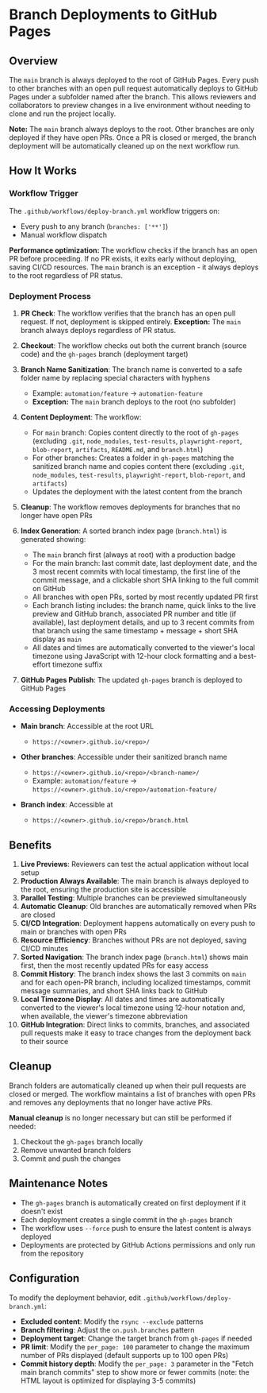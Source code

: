 # Branch Deployments to GitHub Pages

## Overview

The `main` branch is always deployed to the root of GitHub Pages. Every push to other branches with an open pull request automatically deploys to GitHub Pages under a subfolder named after the branch. This allows reviewers and collaborators to preview changes in a live environment without needing to clone and run the project locally.

**Note:** The `main` branch always deploys to the root. Other branches are only deployed if they have open PRs. Once a PR is closed or merged, the branch deployment will be automatically cleaned up on the next workflow run.

## How It Works

### Workflow Trigger

The `.github/workflows/deploy-branch.yml` workflow triggers on:
- Every push to any branch (`branches: ['**']`)
- Manual workflow dispatch

**Performance optimization:** The workflow checks if the branch has an open PR before proceeding. If no PR exists, it exits early without deploying, saving CI/CD resources. The `main` branch is an exception - it always deploys to the root regardless of PR status.

### Deployment Process

1. **PR Check**: The workflow verifies that the branch has an open pull request. If not, deployment is skipped entirely. **Exception:** The `main` branch always deploys regardless of PR status.

2. **Checkout**: The workflow checks out both the current branch (source code) and the `gh-pages` branch (deployment target)

3. **Branch Name Sanitization**: The branch name is converted to a safe folder name by replacing special characters with hyphens
   - Example: `automation/feature` → `automation-feature`
   - **Exception:** The `main` branch deploys to the root (no subfolder)

4. **Content Deployment**: The workflow:
   - For `main` branch: Copies content directly to the root of `gh-pages` (excluding `.git`, `node_modules`, `test-results`, `playwright-report`, `blob-report`, `artifacts`, `README.md`, and `branch.html`)
   - For other branches: Creates a folder in `gh-pages` matching the sanitized branch name and copies content there (excluding `.git`, `node_modules`, `test-results`, `playwright-report`, `blob-report`, and `artifacts`)
   - Updates the deployment with the latest content from the branch

5. **Cleanup**: The workflow removes deployments for branches that no longer have open PRs

6. **Index Generation**: A sorted branch index page (`branch.html`) is generated showing:
   - The `main` branch first (always at root) with a production badge
   - For the main branch: last commit date, last deployment date, and the 3 most recent commits with local timestamp, the first line of the commit message, and a clickable short SHA linking to the full commit on GitHub
   - All branches with open PRs, sorted by most recently updated PR first
   - Each branch listing includes: the branch name, quick links to the live preview and GitHub branch, associated PR number and title (if available), last deployment details, and up to 3 recent commits from that branch using the same timestamp + message + short SHA display as `main`
   - All dates and times are automatically converted to the viewer's local timezone using JavaScript with 12-hour clock formatting and a best-effort timezone suffix

7. **GitHub Pages Publish**: The updated `gh-pages` branch is deployed to GitHub Pages

### Accessing Deployments

- **Main branch**: Accessible at the root URL
  - `https://<owner>.github.io/<repo>/`

- **Other branches**: Accessible under their sanitized branch name
  - `https://<owner>.github.io/<repo>/<branch-name>/`
  - Example: `automation/feature` → `https://<owner>.github.io/<repo>/automation-feature/`

- **Branch index**: Accessible at
  - `https://<owner>.github.io/<repo>/branch.html`

## Benefits

1. **Live Previews**: Reviewers can test the actual application without local setup
2. **Production Always Available**: The main branch is always deployed to the root, ensuring the production site is accessible
3. **Parallel Testing**: Multiple branches can be previewed simultaneously
4. **Automatic Cleanup**: Old branches are automatically removed when PRs are closed
5. **CI/CD Integration**: Deployment happens automatically on every push to main or branches with open PRs
6. **Resource Efficiency**: Branches without PRs are not deployed, saving CI/CD minutes
7. **Sorted Navigation**: The branch index page (`branch.html`) shows main first, then the most recently updated PRs for easy access
8. **Commit History**: The branch index shows the last 3 commits on `main` and for each open-PR branch, including localized timestamps, commit message summaries, and short SHA links back to GitHub
9. **Local Timezone Display**: All dates and times are automatically converted to the viewer's local timezone using 12-hour notation and, when available, the viewer's timezone abbreviation
10. **GitHub Integration**: Direct links to commits, branches, and associated pull requests make it easy to trace changes from the deployment back to their source

## Cleanup

Branch folders are automatically cleaned up when their pull requests are closed or merged. The workflow maintains a list of branches with open PRs and removes any deployments that no longer have active PRs.

**Manual cleanup** is no longer necessary but can still be performed if needed:

1. Checkout the `gh-pages` branch locally
2. Remove unwanted branch folders
3. Commit and push the changes

## Maintenance Notes

- The `gh-pages` branch is automatically created on first deployment if it doesn't exist
- Each deployment creates a single commit in the `gh-pages` branch
- The workflow uses `--force` push to ensure the latest content is always deployed
- Deployments are protected by GitHub Actions permissions and only run from the repository

## Configuration

To modify the deployment behavior, edit `.github/workflows/deploy-branch.yml`:

- **Excluded content**: Modify the `rsync --exclude` patterns
- **Branch filtering**: Adjust the `on.push.branches` pattern
- **Deployment target**: Change the target branch from `gh-pages` if needed
- **PR limit**: Modify the `per_page: 100` parameter to change the maximum number of PRs displayed (default supports up to 100 open PRs)
- **Commit history depth**: Modify the `per_page: 3` parameter in the "Fetch main branch commits" step to show more or fewer commits (note: the HTML layout is optimized for displaying 3-5 commits)
